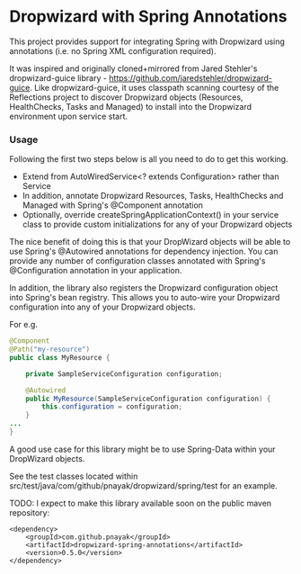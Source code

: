 Dropwizard with Spring Annotations
==================================

This project provides support for integrating Spring with Dropwizard using annotations (i.e. no Spring XML configuration required). 

It was inspired and originally cloned+mirrored from Jared Stehler's dropwizard-guice library - https://github.com/jaredstehler/dropwizard-guice. Like dropwizard-guice, it uses classpath scanning courtesy of the Reflections project to discover Dropwizard objects (Resources, HealthChecks, Tasks and Managed) to install into the Dropwizard environment upon service start.

### Usage

Following the first two steps below is all you need to do to get this working.

* Extend from AutoWiredService<? extends Configuration> rather than Service  
* In addition, annotate Dropwizard Resources, Tasks, HealthChecks and Managed with Spring's @Component annotation
* Optionally, override createSpringApplicationContext() in your service class to provide custom initializations for any of your Dropwizard objects 

The nice benefit of doing this is that your DropWizard objects will be able to use Spring's @Autowired annotations for dependency injection.  You can provide any number of configuration classes annotated with Spring's @Configuration annotation in your application.  

In addition, the library also registers the Dropwizard configuration object into Spring's bean registry.  This allows you to auto-wire your Dropwizard configuration into any of your Dropwizard objects.  

For e.g.
```java
@Component
@Path("my-resource")
public class MyResource {

    private SampleServiceConfiguration configuration;

    @Autowired
    public MyResource(SampleServiceConfiguration configuration) {
        this.configuration = configuration;
    }
...
}
```
A good use case for this library might be to use Spring-Data within your DropWizard objects.

See the test classes located within src/test/java/com/github/pnayak/dropwizard/spring/test for an example.

TODO: I expect to make this library available soon on the public maven repository:

    <dependency>
        <groupId>com.github.pnayak</groupId>
        <artifactId>dropwizard-spring-annotations</artifactId>
        <version>0.5.0</version>
    </dependency>
    
